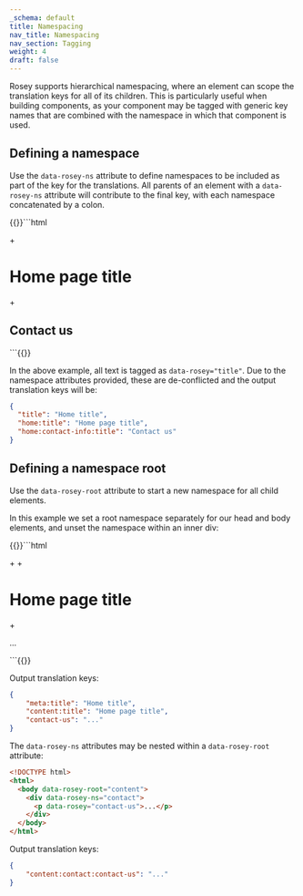 ```yaml
---
_schema: default
title: Namespacing
nav_title: Namespacing
nav_section: Tagging
weight: 4
draft: false
---
```

Rosey supports hierarchical namespacing, where an element can scope the translation keys for all of its children. This is particularly useful when building components, as your component may be tagged with generic key names that are combined with the namespace in which that component is used.

## Defining a namespace

Use the `data-rosey-ns` attribute to define namespaces to be included as part of the key for the translations. All parents of an element with a `data-rosey-ns` attribute will contribute to the final key, with each namespace concatenated by a colon.

{{<diffcode>}}```html
<!DOCTYPE html>
<html>
  <head>
    <title data-rosey="title">Home title</title>
  </head>
+  <body data-rosey-ns='home'>
    <h1 data-rosey="title">Home page title</h1>
+    <div data-rosey-ns="contact-info">
      <h2 data-rosey="title">Contact us</h2>
    </div>
  </body>
</html>
```{{</diffcode>}}

In the above example, all text is tagged as `data-rosey="title"`. Due to the namespace attributes provided, these are de-conflicted and the output translation keys will be:

```json
{
  "title": "Home title",
  "home:title": "Home page title",
  "home:contact-info:title": "Contact us"
}
```

## Defining a namespace root

Use the `data-rosey-root` attribute to start a new namespace for all child elements.

In this example we set a root namespace separately for our head and body elements, and unset the namespace within an inner div:

{{<diffcode>}}```html
<!DOCTYPE html>
<html>
+  <head data-rosey-root="meta">
    <title data-rosey="title">Home title</title>
  </head>
+  <body data-rosey-root="content">
    <h1 data-rosey="title">Home page title</h1>
+    <div data-rosey-root="">
      <p data-rosey="contact-us">...</p>
    </div>
  </body>
</html>
```{{</diffcode>}}

Output translation keys:

```json
{
    "meta:title": "Home title",
    "content:title": "Home page title",
    "contact-us": "..."
}
```

The `data-rosey-ns` attributes may be nested within a `data-rosey-root` attribute:

```html
<!DOCTYPE html>
<html>
  <body data-rosey-root="content">
    <div data-rosey-ns="contact">
      <p data-rosey="contact-us">...</p>
    </div>
  </body>
</html>
```

Output translation keys:

```json
{
    "content:contact:contact-us": "..."
}
```
